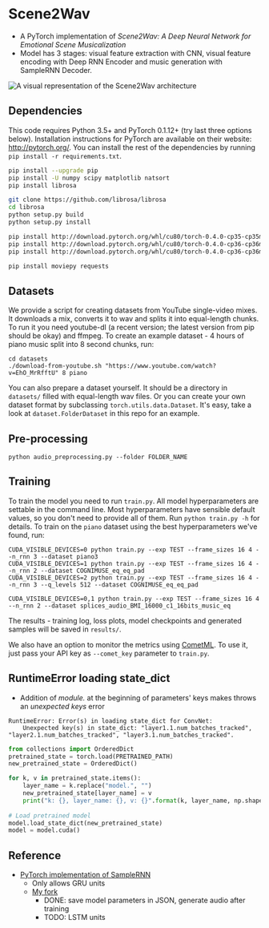 # Scene2Wav
* A PyTorch implementation of *Scene2Wav: A Deep Neural Network for Emotional Scene Musicalization*
* Model has 3 stages: visual feature extraction with CNN, visual feature encoding with Deep RNN Encoder and music generation with SampleRNN Decoder.

![A visual representation of the Scene2Wav architecture]()


## Dependencies

This code requires Python 3.5+ and PyTorch 0.1.12+ (try last three options below). Installation instructions for PyTorch are available on their website: http://pytorch.org/. You can install the rest of the dependencies by running `pip install -r requirements.txt`.
```bash
pip install --upgrade pip
pip install -U numpy scipy matplotlib natsort
pip install librosa

git clone https://github.com/librosa/librosa
cd librosa
python setup.py build
python setup.py install

pip install http://download.pytorch.org/whl/cu80/torch-0.4.0-cp35-cp35m-linux_x86_64.whl
pip install http://download.pytorch.org/whl/cu80/torch-0.4.0-cp36-cp36m-linux_x86_64.whl
pip install http://download.pytorch.org/whl/cu80/torch-0.4.0-cp36-cp36mu-linux_x86_64.whl

pip install moviepy requests
```

## Datasets

We provide a script for creating datasets from YouTube single-video mixes. It downloads a mix, converts it to wav and splits it into equal-length chunks. To run it you need youtube-dl (a recent version; the latest version from pip should be okay) and ffmpeg. To create an example dataset - 4 hours of piano music split into 8 second chunks, run:

```
cd datasets
./download-from-youtube.sh "https://www.youtube.com/watch?v=EhO_MrRfftU" 8 piano
```

You can also prepare a dataset yourself. It should be a directory in `datasets/` filled with equal-length wav files. Or you can create your own dataset format by subclassing `torch.utils.data.Dataset`. It's easy, take a look at `dataset.FolderDataset` in this repo for an example.

## Pre-processing
```
python audio_preprocessing.py --folder FOLDER_NAME
```

## Training

To train the model you need to run `train.py`. All model hyperparameters are settable in the command line. Most hyperparameters have sensible default values, so you don't need to provide all of them. Run `python train.py -h` for details. To train on the `piano` dataset using the best hyperparameters we've found, run:

```
CUDA_VISIBLE_DEVICES=0 python train.py --exp TEST --frame_sizes 16 4 --n_rnn 3 --dataset piano3
CUDA_VISIBLE_DEVICES=1 python train.py --exp TEST --frame_sizes 16 4 --n_rnn 2 --dataset COGNIMUSE_eq_eq_pad
CUDA_VISIBLE_DEVICES=2 python train.py --exp TEST --frame_sizes 16 4 --n_rnn 3 --q_levels 512 --dataset COGNIMUSE_eq_eq_pad

CUDA_VISIBLE_DEVICES=0,1 python train.py --exp TEST --frame_sizes 16 4 --n_rnn 2 --dataset splices_audio_BMI_16000_c1_16bits_music_eq
```

The results - training log, loss plots, model checkpoints and generated samples will be saved in `results/`.

We also have an option to monitor the metrics using [CometML](https://www.comet.ml/). To use it, just pass your API key as `--comet_key` parameter to `train.py`.

## RuntimeError loading state_dict
* Addition of *module.* at the beginning of parameters' keys makes throws an *unexpected keys* error
```
RuntimeError: Error(s) in loading state_dict for ConvNet:
	Unexpected key(s) in state_dict: "layer1.1.num_batches_tracked", "layer2.1.num_batches_tracked", "layer3.1.num_batches_tracked". 
```

```python
from collections import OrderedDict
pretrained_state = torch.load(PRETRAINED_PATH)
new_pretrained_state = OrderedDict()

for k, v in pretrained_state.items():
    layer_name = k.replace("model.", "")
    new_pretrained_state[layer_name] = v
    print("k: {}, layer_name: {}, v: {}".format(k, layer_name, np.shape(v)))
    
# Load pretrained model
model.load_state_dict(new_pretrained_state)
model = model.cuda()
```

## Reference
* [PyTorch implementation of SampleRNN](https://github.com/deepsound-project/samplernn-pytorch)
    * Only allows GRU units
    * [My fork](https://github.com/gcunhase/samplernn-pytorch)
        * DONE: save model parameters in JSON, generate audio after training
        * TODO: LSTM units
    
